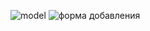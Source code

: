 ![model](https://user-images.githubusercontent.com/82052917/176167489-e43ba402-9e9c-4494-a1c1-d8223a6c78d4.jpg)
![форма добавления](https://user-images.githubusercontent.com/82052917/176203297-2f3adbd4-390c-422e-8821-4d3c55d22269.png)
